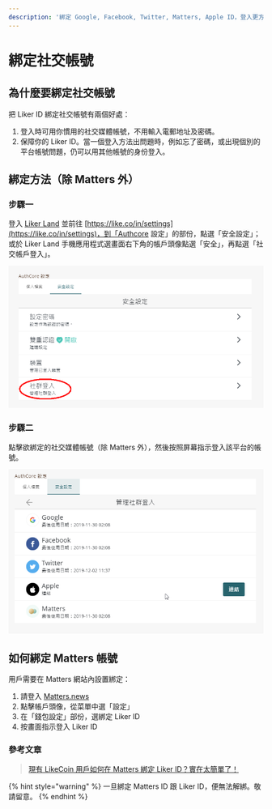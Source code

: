 ```yaml
---
description: '綁定 Google, Facebook, Twitter, Matters, Apple ID，登入更方便，帳號更安全'
---
```


# 綁定社交帳號

## 為什麼要綁定社交帳號

把 Liker ID 綁定社交帳號有兩個好處：

1. 登入時可用你慣用的社交媒體帳號，不用輸入電郵地址及密碼。
2. 保障你的 Liker ID。當一個登入方法出問題時，例如忘了密碼，或出現個別的平台帳號問題，仍可以用其他帳號的身份登入。

## 綁定方法（除 Matters 外）

### 步驟一

登入 [Liker Land](https://liker.land/) 並前往 [https://like.co/in/settings](https://like.co/in/settings)，到「Authcore 設定」的部份，點選「安全設定」；或於 Liker Land 手機應用程式選畫面右下角的帳戶頭像點選「安全」，再點選「社交帳戶登入」。

![](../../.gitbook/assets/social-media-logins-1.png)

### 步驟二

點擊欲綁定的社交媒體帳號（除 Matters 外），然後按照屏幕指示登入該平台的帳號。

![](../../.gitbook/assets/image%20%2815%29.png)

## 如何綁定 Matters 帳號

用戶需要在 Matters 網站內設置綁定：

1. 請登入 [Matters.news](https://matters.news)
2. 點擊帳戶頭像，從菜單中選「設定」
3. 在「錢包設定」部份，選綁定 Liker ID
4. 按畫面指示登入 Liker ID

### 參考文章

> [現有 LikeCoin 用戶如何在 Matters 綁定 Liker ID？實在太簡單了！](https://matters.news/@daisy/%E7%8F%BE%E6%9C%89-like-coin-%E7%94%A8%E6%88%B6%E5%A6%82%E4%BD%95%E5%9C%A8-matters-%E7%B6%81%E5%AE%9A-liker-id-%E5%AF%A6%E5%9C%A8%E5%A4%AA%E7%B0%A1%E5%96%AE%E4%BA%86-zdpuB1VXByRv19fhiPD8zRDyB5YsxY231LsncTGnETPGnmav1)

{% hint style="warning" %}
一旦綁定 Matters ID 跟 Liker ID，便無法解綁。敬請留意。
{% endhint %}

